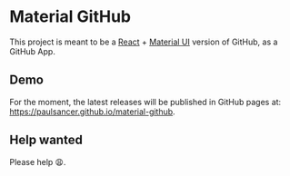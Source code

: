 # Material GitHub

This project is meant to be a [React](https://reactjs.net/) + [Material UI](https://material-ui.com/) version of GitHub, as a GitHub App.

## Demo

For the moment, the latest releases will be published in GitHub pages at: https://paulsancer.github.io/material-github.

## Help wanted

Please help :weary:.

